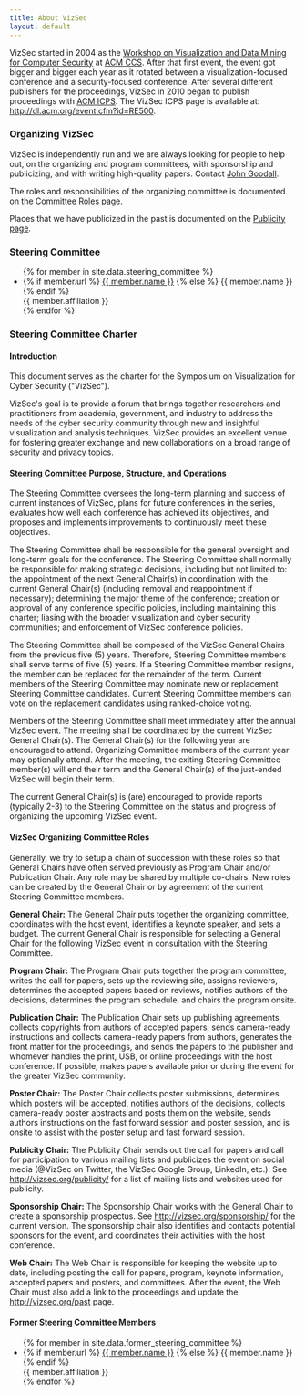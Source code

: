```yaml
---
title: About VizSec
layout: default
---
```


VizSec started in 2004 as the <a href="http://www.cs.fit.edu/~pkc/vizdmsec04/">Workshop on Visualization and Data Mining for Computer Security</a> at <a href="http://www.sigsac.org/ccs/CCS2004/workshops.html">ACM CCS</a>. After that first event, the event got bigger and bigger each year as it rotated between a visualization-focused conference and a security-focused conference. After several different publishers for the proceedings, VizSec in 2010 began to publish proceedings with <a href="https://dl.acm.org/icps.cfm">ACM ICPS</a>. The VizSec ICPS page is available at: <a href="http://dl.acm.org/event.cfm?id=RE500">http://dl.acm.org/event.cfm?id=RE500</a>.

### Organizing VizSec
VizSec is independently run and we are always looking for people to help out, on the organizing and program committees, with sponsorship and publicizing, and with writing high-quality papers. Contact <a href="http://jgoodall.me/">John Goodall</a>.

The roles and responsibilities of the organizing committee is documented on the <a href="/roles">Committee Roles page</a>.

Places that we have publicized in the past is documented on the <a href="/publicity">Publicity page</a>.


### Steering Committee
<div class="steering-committee">
	<ul >
	{% for member in site.data.steering_committee %}
		<li>
			<span class="committee name">
				{% if member.url %}
					<a href="{{ member.url }}">{{ member.name }}</a>
				{% else %}
					{{ member.name }}
				{% endif %}
			</span><br>
			<span class="committee affiliation">{{ member.affiliation }}</span>
		</li>
	{% endfor %}
	</ul>
</div>


### Steering Committee Charter
<div class="steering-committee">
<h4>Introduction</h4>
This document serves as the charter for the Symposium on Visualization for Cyber Security ("VizSec").

VizSec's goal is to provide a forum that brings together researchers and practitioners from academia, government, and industry to address the needs of the cyber security community through new and insightful visualization and analysis techniques. VizSec provides an excellent venue for fostering greater exchange and new collaborations on a broad range of security and privacy topics.

<h4>Steering Committee Purpose, Structure, and Operations</h4>
The Steering Committee oversees the long-term planning and success of current instances of VizSec, plans for future conferences in the series, evaluates how well each conference has achieved its objectives, and proposes and implements improvements to continuously meet these objectives.

The Steering Committee shall be responsible for the general oversight and long-term goals for the conference. The Steering Committee shall normally be responsible for making strategic decisions, including but not limited to: the appointment of the next General Chair(s) in coordination with the current General Chair(s) (including removal and reappointment if necessary); determining the major theme of the conference; creation or approval of any conference specific policies, including maintaining this charter; liasing with the broader visualization and cyber security communities; and enforcement of VizSec conference policies.

The Steering Committee shall be composed of the VizSec General Chairs from the previous five (5) years. Therefore, Steering Committee members shall serve terms of five (5) years. If a Steering Committee member resigns, the member can be replaced for the remainder of the term. Current members of the Steering Committee may nominate new or replacement Steering Committee candidates. Current Steering Committee members can vote on the replacement candidates using ranked-choice voting.

Members of the Steering Committee shall meet immediately after the annual VizSec event. The meeting shall be coordinated by the current VizSec General Chair(s). The General Chair(s) for the following year are encouraged to attend. Organizing Committee members of the current year may optionally attend. After the meeting, the exiting Steering Committee member(s) will end their term and the General Chair(s) of the just-ended VizSec will begin their term.

The current General Chair(s) is (are) encouraged to provide reports (typically 2-3) to the Steering Committee on the status and progress of organizing the upcoming VizSec event.

<h4>VizSec Organizing Committee Roles</h4>

Generally, we try to setup a chain of succession with these roles so that General Chairs have often served previously as Program Chair and/or Publication Chair. Any role may be shared by multiple co-chairs. New roles can be created by the General Chair or by agreement of the current Steering Committee members.
<p>
<b>General Chair:</b> The General Chair puts together the organizing committee, coordinates with the host event, identifies a keynote speaker, and sets a budget. The current General Chair is responsible for selecting a General Chair for the following VizSec event in consultation with the Steering Committee.
</p><p>
<b>Program Chair:</b> The Program Chair puts together the program committee, writes the call for papers, sets up the reviewing site, assigns reviewers, determines the accepted papers based on reviews, notifies authors of the decisions, determines the program schedule, and chairs the program onsite.
</p><p>
<b>Publication Chair:</b> The Publication Chair sets up publishing agreements, collects copyrights from authors of accepted papers, sends camera-ready instructions and collects camera-ready papers from authors, generates the front matter for the proceedings, and sends the papers to the publisher and whomever handles the print, USB, or online proceedings with the host conference. If possible, makes papers available prior or during the event for the greater VizSec community.
</p><p>
<b>Poster Chair:</b> The Poster Chair collects poster submissions, determines which posters will be accepted, notifies authors of the decisions, collects camera-ready poster abstracts and posts them on the website, sends authors instructions on the fast forward session and poster session, and is onsite to assist with the poster setup and fast forward session.
</p><p>
<b>Publicity Chair:</b> The Publicity Chair sends out the call for papers and call for participation to various mailing lists and publicizes the event on social media (@VizSec on Twitter, the VizSec Google Group, LinkedIn, etc.). See <a href="http://vizsec.org/publicity/">http://vizsec.org/publicity/</a> for a list of mailing lists and websites used for publicity.
</p><p>
<b>Sponsorship Chair:</b> The Sponsorship Chair works with the General Chair to create a sponsorship prospectus. See <a href="http://vizsec.org/sponsorship/">http://vizsec.org/sponsorship/</a> for the current version. The sponsorship chair also identifies and contacts potential sponsors for the event, and coordinates their activities with the host conference.
</p><p>
<b>Web Chair:</b> The Web Chair is responsible for keeping the website up to date, including posting the call for papers, program, keynote information, accepted papers and posters, and committees. After the event, the Web Chair must also add a link to the proceedings and update the <a href="http://vizsec.org/past">http://vizsec.org/past</a> page.
</p>

#### Former Steering Committee Members
<div class="steering-committee">
	<ul >
	{% for member in site.data.former_steering_committee %}
		<li>
			<span class="committee name">
				{% if member.url %}
					<a href="{{ member.url }}">{{ member.name }}</a>
				{% else %}
					{{ member.name }}
				{% endif %}
			</span><br>
			<span class="committee affiliation">{{ member.affiliation }}</span>
		</li>
	{% endfor %}
	</ul>

</div>
